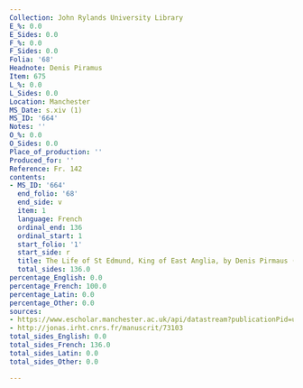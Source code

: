 ```yaml
---
Collection: John Rylands University Library
E_%: 0.0
E_Sides: 0.0
F_%: 0.0
F_Sides: 0.0
Folia: '68'
Headnote: Denis Piramus
Item: 675
L_%: 0.0
L_Sides: 0.0
Location: Manchester
MS_Date: s.xiv (1)
MS_ID: '664'
Notes: ''
O_%: 0.0
O_Sides: 0.0
Place_of_production: ''
Produced_for: ''
Reference: Fr. 142
contents:
- MS_ID: '664'
  end_folio: '68'
  end_side: v
  item: 1
  language: French
  ordinal_end: 136
  ordinal_start: 1
  start_folio: '1'
  start_side: r
  title: The Life of St Edmund, King of East Anglia, by Denis Pirmaus (Dean no. 520)
  total_sides: 136.0
percentage_English: 0.0
percentage_French: 100.0
percentage_Latin: 0.0
percentage_Other: 0.0
sources:
- https://www.escholar.manchester.ac.uk/api/datastream?publicationPid=uk-ac-man-scw:1m1314&datastreamId=POST-PEER-REVIEW-PUBLISHERS-DOCUMENT.PDF
- http://jonas.irht.cnrs.fr/manuscrit/73103
total_sides_English: 0.0
total_sides_French: 136.0
total_sides_Latin: 0.0
total_sides_Other: 0.0

---
```

